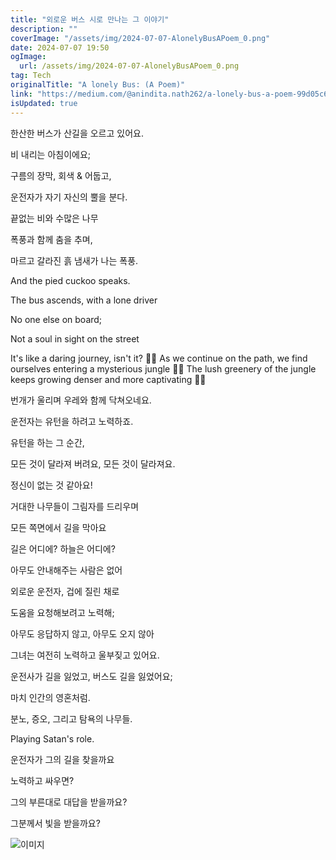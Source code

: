```yaml
---
title: "외로운 버스 시로 만나는 그 이야기"
description: ""
coverImage: "/assets/img/2024-07-07-AlonelyBusAPoem_0.png"
date: 2024-07-07 19:50
ogImage:
  url: /assets/img/2024-07-07-AlonelyBusAPoem_0.png
tag: Tech
originalTitle: "A lonely Bus: (A Poem)"
link: "https://medium.com/@anindita.nath262/a-lonely-bus-a-poem-99d05c6562cd"
isUpdated: true
---
```


한산한 버스가 산길을 오르고 있어요.

비 내리는 아침이에요;

구름의 장막, 회색 & 어둡고,

<!-- cozy-coder - 수평 -->

<ins class="adsbygoogle"
     style="display:block"
     data-ad-client="ca-pub-4877378276818686"
     data-ad-slot="1107185301"
     data-ad-format="auto"
     data-full-width-responsive="true"></ins>

<script>
     (adsbygoogle = window.adsbygoogle || []).push({});
</script>

운전자가 자기 자신의 뿔을 분다.

끝없는 비와 수많은 나무

폭풍과 함께 춤을 추며,

마르고 갈라진 흙 냄새가 나는 폭풍.

<!-- cozy-coder - 수평 -->

<ins class="adsbygoogle"
     style="display:block"
     data-ad-client="ca-pub-4877378276818686"
     data-ad-slot="1107185301"
     data-ad-format="auto"
     data-full-width-responsive="true"></ins>

<script>
     (adsbygoogle = window.adsbygoogle || []).push({});
</script>

And the pied cuckoo speaks.

The bus ascends, with a lone driver

No one else on board;

Not a soul in sight on the street

<!-- cozy-coder - 수평 -->

<ins class="adsbygoogle"
     style="display:block"
     data-ad-client="ca-pub-4877378276818686"
     data-ad-slot="1107185301"
     data-ad-format="auto"
     data-full-width-responsive="true"></ins>

<script>
     (adsbygoogle = window.adsbygoogle || []).push({});
</script>

It's like a daring journey, isn't it? 🌿🔮 As we continue on the path, we find ourselves entering a mysterious jungle 🌳✨ The lush greenery of the jungle keeps growing denser and more captivating 🌿🌟

<!-- cozy-coder - 수평 -->

<ins class="adsbygoogle"
     style="display:block"
     data-ad-client="ca-pub-4877378276818686"
     data-ad-slot="1107185301"
     data-ad-format="auto"
     data-full-width-responsive="true"></ins>

<script>
     (adsbygoogle = window.adsbygoogle || []).push({});
</script>

번개가 울리며 우레와 함께 닥쳐오네요.

운전자는 유턴을 하려고 노력하죠.

유턴을 하는 그 순간,

모든 것이 달라져 버려요, 모든 것이 달라져요.

<!-- cozy-coder - 수평 -->

<ins class="adsbygoogle"
     style="display:block"
     data-ad-client="ca-pub-4877378276818686"
     data-ad-slot="1107185301"
     data-ad-format="auto"
     data-full-width-responsive="true"></ins>

<script>
     (adsbygoogle = window.adsbygoogle || []).push({});
</script>

정신이 없는 것 같아요!

거대한 나무들이 그림자를 드리우며

모든 쪽면에서 길을 막아요

길은 어디에? 하늘은 어디에?

<!-- cozy-coder - 수평 -->

<ins class="adsbygoogle"
     style="display:block"
     data-ad-client="ca-pub-4877378276818686"
     data-ad-slot="1107185301"
     data-ad-format="auto"
     data-full-width-responsive="true"></ins>

<script>
     (adsbygoogle = window.adsbygoogle || []).push({});
</script>

아무도 안내해주는 사람은 없어

외로운 운전자, 겁에 질린 채로

도움을 요청해보려고 노력해;

아무도 응답하지 않고, 아무도 오지 않아

<!-- cozy-coder - 수평 -->

<ins class="adsbygoogle"
     style="display:block"
     data-ad-client="ca-pub-4877378276818686"
     data-ad-slot="1107185301"
     data-ad-format="auto"
     data-full-width-responsive="true"></ins>

<script>
     (adsbygoogle = window.adsbygoogle || []).push({});
</script>

그녀는 여전히 노력하고 울부짖고 있어요.

운전사가 길을 잃었고, 버스도 길을 잃었어요;

마치 인간의 영혼처럼.

분노, 증오, 그리고 탐욕의 나무들.

<!-- cozy-coder - 수평 -->

<ins class="adsbygoogle"
     style="display:block"
     data-ad-client="ca-pub-4877378276818686"
     data-ad-slot="1107185301"
     data-ad-format="auto"
     data-full-width-responsive="true"></ins>

<script>
     (adsbygoogle = window.adsbygoogle || []).push({});
</script>

Playing Satan's role.

운전자가 그의 길을 찾을까요

노력하고 싸우면?

그의 부른대로 대답을 받을까요?

<!-- cozy-coder - 수평 -->

<ins class="adsbygoogle"
     style="display:block"
     data-ad-client="ca-pub-4877378276818686"
     data-ad-slot="1107185301"
     data-ad-format="auto"
     data-full-width-responsive="true"></ins>

<script>
     (adsbygoogle = window.adsbygoogle || []).push({});
</script>

그분께서 빛을 받을까요?

![이미지](/assets/img/2024-07-07-AlonelyBusAPoem_1.png)

